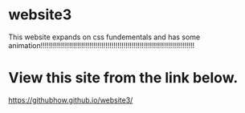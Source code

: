 # website3
This website expands on css fundementals and has some animation!!!!!!!!!!!!!!!!!!!!!!!!!!!!!!!!!!!!!!!!!!!!!!!!!!!!!!!!!!!!!!!!!!!!!!!!!!!!
# View this site from the link below.
https://githubhow.github.io/website3/